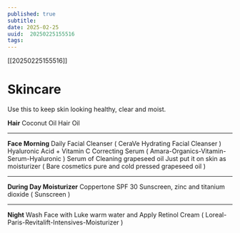 ```yaml
---
published: true
subtitle: 
date: 2025-02-25
uuid:  20250225155516
tags: 
---
```


[[20250225155516]]

# Skincare

Use this to keep skin looking healthy, clear and moist.

**Hair**
Coconut Oil Hair Oil 

---

**Face Morning**
Daily Facial Cleanser ( CeraVe Hydrating Facial Cleanser )
Hyaluronic Acid + Vitamin C Correcting Serum ( Amara-Organics-Vitamin-Serum-Hyaluronic ) 
Serum of Cleaning grapeseed oil Just put it on skin as moisturizer ( Bare cosmetics pure and cold pressed grapeseed oil )

---

**During Day Moisturizer**
Coppertone SPF 30 Sunscreen, zinc and titanium dioxide ( Sunscreen ) 

---

**Night**
Wash Face with Luke warm water and Apply Retinol Cream ( Loreal-Paris-Revitalift-Intensives-Moisturizer )
